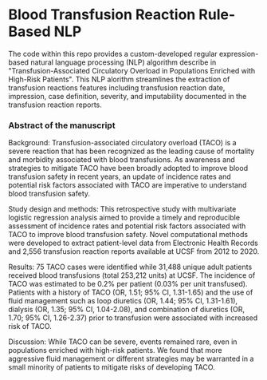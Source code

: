 # Blood Transfusion Reaction Rule-Based NLP

The code within this repo provides a custom-developed regular expression-based natural language processing (NLP) algorithm describe in "Transfusion-Associated Circulatory Overload in Populations Enriched with High-Risk Patients". This NLP alorithm streamlines the extraction of transfusion reactions features including transfusion reaction date, impression, case definition, severity, and imputability documented in the transfusion reaction reports. 


### Abstract of the manuscript
Background: Transfusion-associated circulatory overload (TACO) is a severe reaction that has been recognized as the leading cause of mortality and morbidity associated with blood transfusions. As awareness and strategies to mitigate TACO have been broadly adopted to improve blood transfusion safety in recent years, an update of incidence rates and potential risk factors associated with TACO are imperative to understand blood transfusion safety.  

Study design and methods: This retrospective study with multivariate logistic regression analysis aimed to provide a timely and reproducible assessment of incidence rates and potential risk factors associated with TACO to improve blood transfusion safety. Novel computational methods were developed to extract patient-level data from Electronic Health Records and 2,556 transfusion reaction reports available at UCSF from 2012 to 2020. 

Results: 75 TACO cases were identified while 31,488 unique adult patients received blood transfusions (total 253,212 units) at UCSF. The incidence of TACO was estimated to be 0.2% per patient (0.03% per unit transfused). Patients with a history of TACO (OR, 1.51; 95% CI, 1.31-1.65) and the use of fluid management such as loop diuretics (OR, 1.44; 95% CI, 1.31-1.61), dialysis (OR, 1.35; 95% CI, 1.04-2.08), and combination of diuretics (OR, 1.70; 95% CI, 1.26-2.37) prior to transfusion were associated with increased risk of TACO. 

Discussion: While TACO can be severe, events remained rare, even in populations enriched with high-risk patients. We found that more aggressive fluid management or different strategies may be warranted in a small minority of patients to mitigate risks of developing TACO. 




